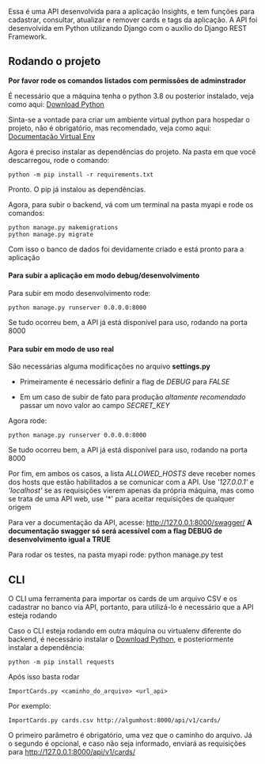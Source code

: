 Essa é uma API desenvolvida para a aplicação Insights, e tem funções para cadastrar, consultar, atualizar e remover cards e tags da aplicação. A API foi desenvolvida em Python utilizando Django com o auxílio do Django REST Framework.

## Rodando o projeto

**Por favor rode os comandos listados com permissões de adminstrador**

É necessário que a máquina tenha o python 3.8 ou posterior instalado, veja como aqui:
[Download Python](https://www.python.org/downloads/)

Sinta-se a vontade para criar um ambiente virtual python para hospedar o projeto, não é obrigatório, mas recomendado, veja como aqui:
[Documentação Virtual Env](https://docs.python.org/pt-br/3/library/venv.html)

Agora é preciso instalar as dependências do projeto.
Na pasta em que você descarregou, rode o comando:
```
python -m pip install -r requirements.txt
```

Pronto. O pip já instalou as dependências.

Agora, para subir o backend, vá com um terminal na pasta myapi e rode os comandos:
```
python manage.py makemigrations
python manage.py migrate
```

Com isso o banco de dados foi devidamente criado e está pronto para a aplicação

#### Para subir a aplicação em modo debug/desenvolvimento

Para subir em modo desenvolvimento rode:
```
python manage.py runserver 0.0.0.0:8000
```

Se tudo ocorreu bem, a API já está disponível para uso, rodando na porta 8000

#### Para subir em modo de uso real

São necessárias alguma modificações no arquivo **settings.py**

- Primeiramente é necessário definir a flag de *DEBUG* para *FALSE*

- Em um caso de subir de fato para produção *altamente recomendado* passar um novo valor ao campo *SECRET_KEY*

Agora rode:
```
python manage.py runserver 0.0.0.0:8000
```

Se tudo ocorreu bem, a API já está disponível para uso, rodando na porta 8000

Por fim, em ambos os casos, a lista *ALLOWED_HOSTS* deve receber nomes dos hosts que estão habilitados a se comunicar com a API. Use *'127.0.0.1'* e *'localhost'* se as requisições vierem apenas da própria máquina, mas como se trata de uma API web, use '*' para aceitar requisições de qualquer origem

Para ver a documentação da API, acesse:
http://127.0.0.1:8000/swagger/
**A documentação swagger só será acessível com a flag DEBUG de desenvolvimento igual a TRUE**

Para rodar os testes, na pasta myapi rode:
python manage.py test

## CLI

O CLI uma ferramenta para importar os cards de um arquivo CSV e os cadastrar no banco via API, portanto, para utilizá-lo é necessário que a API esteja rodando

Caso o CLI esteja rodando em outra máquina ou virtualenv diferente do backend, é necessário instalar o [Download Python](https://www.python.org/downloads/), e posteriormente instalar a dependência:
```
python -m pip install requests
```

Após isso basta rodar 
```
ImportCards.py <caminho_do_arquivo> <url_api>
```

Por exemplo:
```
ImportCards.py cards.csv http://algumhost:8000/api/v1/cards/
```

O primeiro parâmetro é obrigatório, uma vez que o caminho do arquivo. Já o segundo é opcional, e caso não seja informado, enviará as requisições para http://127.0.0.1:8000/api/v1/cards/